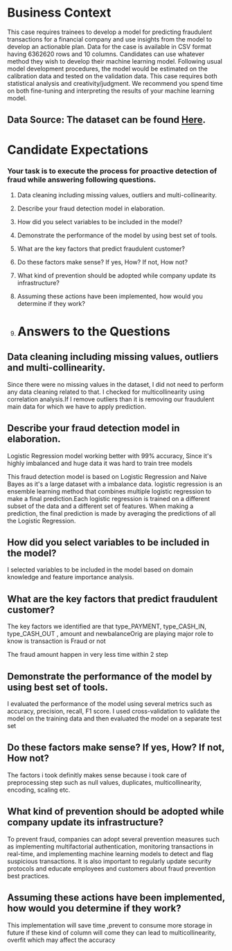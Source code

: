# Business Context
This case requires trainees to develop a model for predicting fraudulent transactions for a 
financial company and use insights from the model to develop an actionable plan. Data for the 
case is available in CSV format having 6362620 rows and 10 columns.
Candidates can use whatever method they wish to develop their machine learning model. 
Following usual model development procedures, the model would be estimated on the 
calibration data and tested on the validation data. This case requires both statistical analysis and 
creativity/judgment. We recommend you spend time on both fine-tuning and interpreting the 
results of your machine learning model.

## Data Source: The dataset can be found <a href = "https://www.kaggle.com/datasets/chitwanmanchanda/fraudulent-transactions-data">Here</a>.

# Candidate Expectations
### Your task is to execute the process for proactive detection of fraud while answering following questions.
1. Data cleaning including missing values, outliers and multi-collinearity. 
2. Describe your fraud detection model in elaboration. 
3. How did you select variables to be included in the model?
4. Demonstrate the performance of the model by using best set of tools. 
5. What are the key factors that predict fraudulent customer? 
6. Do these factors make sense? If yes, How? If not, How not? 
7. What kind of prevention should be adopted while company update its infrastructure?
8. Assuming these actions have been implemented, how would you determine if they work?

9. # Answers to the Questions

## Data cleaning including missing values, outliers and multi-collinearity.
 Since there were no missing values in the dataset, I did not need to perform any data cleaning related to that. I checked for multicollinearity using correlation analysis.If I remove outliers than it is removing our fraudulent main data for which we have to apply prediction.
 
## Describe your fraud detection model in elaboration.
Logistic Regression model working better with 99% accuracy, Since it's highly imbalanced and huge data it was hard to train tree models

This fraud detection model is based on Logistic Regression and Naive Bayes as it's a large dataset with a imbalance data.  logistic regression is an ensemble learning method that combines multiple logistic regression to make a final prediction.Each  logistic regression is trained on a different subset of the data and a different set of features. When making a prediction, the final prediction is made by averaging the predictions of all the  Logistic Regression.

## How did you select variables to be included in the model?
I selected variables to be included in the model based on domain knowledge and feature importance analysis.

## What are the key factors that predict fraudulent customer?
 The key factors we identified are that type_PAYMENT, type_CASH_IN, type_CASH_OUT , amount and newbalanceOrig are playing major   role to know is transaction is Fraud or not
 
 The fraud amount happen in very less time within 2 step

## Demonstrate the performance of the model by using best set of tools.
I evaluated the performance of the model using several metrics such as accuracy, precision, recall, F1 score. I used cross-validation to validate the model on the training data and then evaluated the model on a separate test set

## Do these factors make sense? If yes, How? If not, How not?
The factors i took definitly makes sense because i took care of preprocessing step such as null values, duplicates, multicollinearity, encoding, scaling etc.

## What kind of prevention should be adopted while company update its infrastructure?
To prevent fraud, companies can adopt several prevention measures such as implementing multifactorial authentication, monitoring transactions in real-time, and implementing machine learning models to detect and flag suspicious transactions. It is also important to regularly update security protocols and educate employees and customers about fraud prevention best practices.

## Assuming these actions have been implemented, how would you determine if they work?
This implementation will save time ,prevent to consume more storage in future if these kind of column will come they can lead to multicollinearity, overfit which may affect the accuracy
